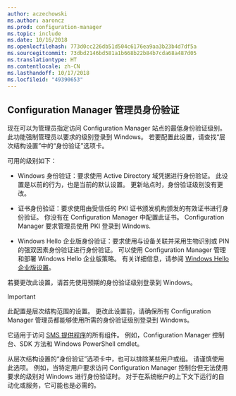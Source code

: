 ```yaml
---
author: aczechowski
ms.author: aaroncz
ms.prod: configuration-manager
ms.topic: include
ms.date: 10/16/2018
ms.openlocfilehash: 773d0cc226db51d504c6176ea9aa3b23b4d7df5a
ms.sourcegitcommit: 73dbd2146bd581a1b668b22b84b7cda68a487d05
ms.translationtype: HT
ms.contentlocale: zh-CN
ms.lasthandoff: 10/17/2018
ms.locfileid: "49390653"
---
```

## <a name="bkmk_auth"></a> Configuration Manager 管理员身份验证
<!--1357013-->

现在可以为管理员指定访问 Configuration Manager 站点的最低身份验证级别。 此功能强制管理员以要求的级别登录到 Windows。 若要配置此设置，请查找“层次结构设置”中的“身份验证”选项卡。 

可用的级别如下：

- Windows 身份验证：要求使用 Active Directory 域凭据进行身份验证。 此设置是以前的行为，也是当前的默认设置。 更新站点时，身份验证级别没有更改。  

- 证书身份验证：要求使用由受信任的 PKI 证书颁发机构颁发的有效证书进行身份验证。 你没有在 Configuration Manager 中配置此证书。 Configuration Manager 要求管理员使用 PKI 登录到 Windows.  

- Windows Hello 企业版身份验证：要求使用与设备关联并采用生物识别或 PIN 的强双因素身份验证进行身份验证。 可以使用 Configuration Manager 管理和部署 Windows Hello 企业版策略。 有关详细信息，请参阅 [Windows Hello 企业版设置](/sccm/protect/deploy-use/windows-hello-for-business-settings)。  

若要更改此设置，请首先使用预期的身份验证级别登录到 Windows。 

> [!Important]  
> 此配置是层次结构范围的设置。 更改此设置前，请确保所有 Configuration Manager 管理员都能够使用所需的身份验证级别登录到 Windows。 
> 
> 它适用于访问 [SMS 提供程序](/sccm/core/plan-design/hierarchy/plan-for-the-sms-provider)的所有组件。 例如，Configuration Manager 控制台、SDK 方法和 Windows PowerShell cmdlet。  

从层次结构设置的“身份验证”选项卡中，也可以排除某些用户或组。 请谨慎使用此选项。 例如，当特定用户要求访问 Configuration Manager 控制台但无法使用要求的级别对 Windows 进行身份验证时。 对于在系统帐户的上下文下运行的自动化或服务，它可能也是必需的。


